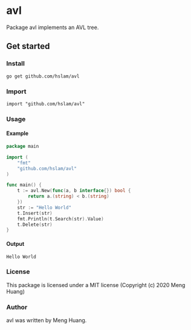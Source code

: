 # avl
Package avl implements an AVL tree.

## Get started

### Install
```
go get github.com/hslam/avl
```
### Import
```
import "github.com/hslam/avl"
```
### Usage
#### Example
```go
package main

import (
	"fmt"
	"github.com/hslam/avl"
)

func main() {
	t := avl.New(func(a, b interface{}) bool {
		return a.(string) < b.(string)
	})
	str := "Hello World"
	t.Insert(str)
	fmt.Println(t.Search(str).Value)
	t.Delete(str)
}
```

#### Output
```
Hello World
```

### License
This package is licensed under a MIT license (Copyright (c) 2020 Meng Huang)

### Author
avl was written by Meng Huang.


